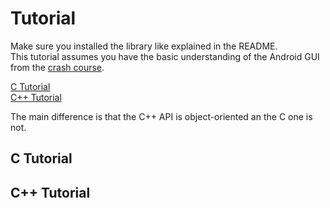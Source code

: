 # Tutorial


Make sure you installed the library like explained in the README.  
This tutorial assumes you have the basic understanding of the Android GUI from the [crash course](https://github.com/tareksander/termux-gui).  


[C Tutorial](#ctut)<!-- @IGNORE PREVIOUS: anchor -->  
[C++ Tutorial](#cpptut)<!-- @IGNORE PREVIOUS: anchor -->

The main difference is that the C++ API is object-oriented an the C one is not.  



## <a name="ctut"></a>C Tutorial











## <a name="cpptut"></a>C++ Tutorial <!---->





 
